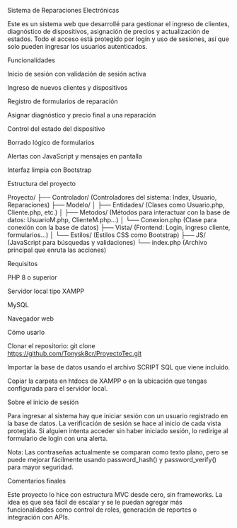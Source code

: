 Sistema de Reparaciones Electrónicas

Este es un sistema web que desarrollé para gestionar el ingreso de clientes, diagnóstico de dispositivos, asignación de precios y actualización de estados. Todo el acceso está protegido por login y uso de sesiones, así que solo pueden ingresar los usuarios autenticados.

Funcionalidades

Inicio de sesión con validación de sesión activa

Ingreso de nuevos clientes y dispositivos

Registro de formularios de reparación

Asignar diagnóstico y precio final a una reparación

Control del estado del dispositivo

Borrado lógico de formularios

Alertas con JavaScript y mensajes en pantalla

Interfaz limpia con Bootstrap

Estructura del proyecto

Proyecto/ ├── Controlador/ (Controladores del sistema: Index, Usuario, Reparaciones) ├── Modelo/ │ ├── Entidades/ (Clases como Usuario.php, Cliente.php, etc.) │ ├── Metodos/ (Métodos para interactuar con la base de datos: UsuarioM.php, ClienteM.php...) │ └── Conexion.php (Clase para conexión con la base de datos) ├── Vista/ (Frontend: Login, ingreso cliente, formularios...) │ └── Estilos/ (Estilos CSS como Bootstrap) ├── JS/ (JavaScript para búsquedas y validaciones) └── index.php (Archivo principal que enruta las acciones)

Requisitos

PHP 8 o superior

Servidor local tipo XAMPP

MySQL

Navegador web

Cómo usarlo

Clonar el repositorio: git clone https://github.com/Tonysk8cr/ProyectoTec.git

Importar la base de datos usando el archivo SCRIPT SQL que viene incluido.

Copiar la carpeta en htdocs de XAMPP o en la ubicación que tengas configurada para el servidor local.

Sobre el inicio de sesión

Para ingresar al sistema hay que iniciar sesión con un usuario registrado en la base de datos. La verificación de sesión se hace al inicio de cada vista protegida. Si alguien intenta acceder sin haber iniciado sesión, lo redirige al formulario de login con una alerta.

Nota: Las contraseñas actualmente se comparan como texto plano, pero se puede mejorar fácilmente usando password_hash() y password_verify() para mayor seguridad.

Comentarios finales

Este proyecto lo hice con estructura MVC desde cero, sin frameworks. La idea es que sea fácil de escalar y se le puedan agregar más funcionalidades como control de roles, generación de reportes o integración con APIs.
